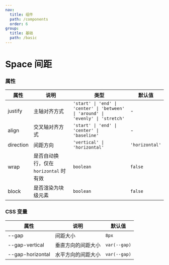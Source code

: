 ```yaml
---
nav:
  title: 组件
  path: /components
  order: 6
group:
  title: 基础
  path: /basic
---
```


# Space 间距

<code src="@ui/Space"></code>

### 属性

| 属性      | 说明                                   | 类型                                                                             | 默认值         |
| --------- | -------------------------------------- | -------------------------------------------------------------------------------- | -------------- |
| justify   | 主轴对齐方式                           | `'start' \| 'end' \| 'center' \| 'between' \| 'around' \| 'evenly' \| 'stretch'` | -              |
| align     | 交叉轴对齐方式                         | `'start' \| 'end' \| 'center' \| 'baseline'`                                     | -              |
| direction | 间距方向                               | `'vertical' \| 'horizontal'`                                                     | `'horizontal'` |
| wrap      | 是否自动换行，仅在 `horizontal` 时有效 | `boolean`                                                                        | `false`        |
| block     | 是否渲染为块级元素                     | `boolean`                                                                        | `false`        |

### CSS 变量

| 属性             | 说明               | 默认值       |
| ---------------- | ------------------ | ------------ |
| --gap            | 间距大小           | `8px`        |
| --gap-vertical   | 垂直方向的间距大小 | `var(--gap)` |
| --gap-horizontal | 水平方向的间距大小 | `var(--gap)` |
